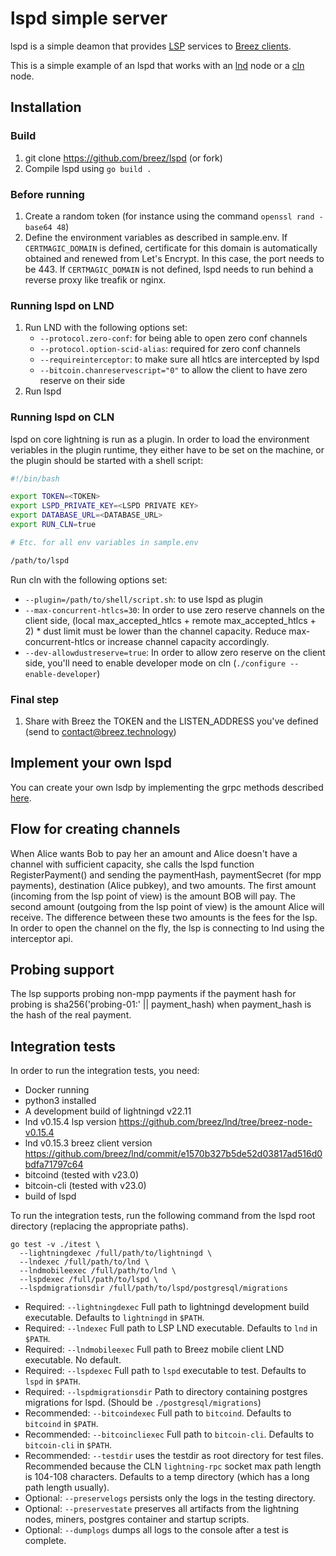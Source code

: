 # lspd simple server
lspd is a simple deamon that provides [LSP](https://medium.com/breez-technology/introducing-lightning-service-providers-fe9fb1665d5f) services to [Breez clients](https://github.com/breez/breezmobile).   

This is a simple example of an lspd that works with an [lnd](https://github.com/lightningnetwork/lnd) node or a [cln](https://github.com/ElementsProject/lightning) node.

## Installation
### Build
1. git clone https://github.com/breez/lspd (or fork)
1. Compile lspd using `go build .`

### Before running
1. Create a random token (for instance using the command `openssl rand -base64 48`)
1. Define the environment variables as described in sample.env. If `CERTMAGIC_DOMAIN` is defined, certificate for this domain is automatically obtained and renewed from Let's Encrypt. In this case, the port needs to be 443. If `CERTMAGIC_DOMAIN` is not defined, lspd needs to run behind a reverse proxy like treafik or nginx.

### Running lspd on LND
1. Run LND with the following options set:
    - `--protocol.zero-conf`: for being able to open zero conf channels
	- `--protocol.option-scid-alias`: required for zero conf channels
	- `--requireinterceptor`: to make sure all htlcs are intercepted by lspd
    - `--bitcoin.chanreservescript="0"` to allow the client to have zero reserve on their side
1. Run lspd

### Running lspd on CLN
lspd on core lightning is run as a plugin. In order to load the environment veriables in the plugin runtime, they either have to be set on the machine, or the plugin should be started with a shell script:

```bash
#!/bin/bash

export TOKEN=<TOKEN>
export LSPD_PRIVATE_KEY=<LSPD PRIVATE KEY>
export DATABASE_URL=<DATABASE_URL>
export RUN_CLN=true

# Etc. for all env variables in sample.env

/path/to/lspd
```

Run cln with the following options set:
- `--plugin=/path/to/shell/script.sh`: to use lspd as plugin
- `--max-concurrent-htlcs=30`: In order to use zero reserve channels on the client side, (local max_accepted_htlcs + remote max_accepted_htlcs + 2) * dust limit must be lower than the channel capacity. Reduce max-concurrent-htlcs or increase channel capacity accordingly.
- `--dev-allowdustreserve=true`: In order to allow zero reserve on the client side, you'll need to enable developer mode on cln (`./configure --enable-developer`)

### Final step
1. Share with Breez the TOKEN and the LISTEN_ADDRESS you've defined (send to contact@breez.technology)

## Implement your own lspd
You can create your own lsdp by implementing the grpc methods described [here](https://github.com/breez/lspd/blob/master/rpc/lspd.md).

## Flow for creating channels
When Alice wants Bob to pay her an amount and Alice doesn't have a channel with sufficient capacity, she calls the lspd function RegisterPayment() and sending the paymentHash, paymentSecret (for mpp payments), destination (Alice pubkey), and two amounts.
The first amount (incoming from the lsp point of view) is the amount BOB will pay. The second amount (outgoing from the lsp point of view) is the amount Alice will receive. The difference between these two amounts is the fees for the lsp.
In order to open the channel on the fly, the lsp is connecting to lnd using the interceptor api.

## Probing support
The lsp supports probing non-mpp payments if the payment hash for probing is sha256('probing-01:' || payment_hash) when payment_hash is the hash of the real payment.

## Integration tests
In order to run the integration tests, you need:
- Docker running
- python3 installed
- A development build of lightningd v22.11
- lnd v0.15.4 lsp version https://github.com/breez/lnd/tree/breez-node-v0.15.4
- lnd v0.15.3 breez client version https://github.com/breez/lnd/commit/e1570b327b5de52d03817ad516d0bdfa71797c64
- bitcoind (tested with v23.0)
- bitcoin-cli (tested with v23.0)
- build of lspd

To run the integration tests, run the following command from the lspd root directory (replacing the appropriate paths). 

```
go test -v ./itest \
  --lightningdexec /full/path/to/lightningd \
  --lndexec /full/path/to/lnd \
  --lndmobileexec /full/path/to/lnd \
  --lspdexec /full/path/to/lspd \
  --lspdmigrationsdir /full/path/to/lspd/postgresql/migrations
```

- Required: `--lightningdexec` Full path to lightningd development build executable. Defaults to `lightningd` in `$PATH`.
- Required: `--lndexec` Full path to LSP LND executable. Defaults to `lnd` in `$PATH`. 
- Required: `--lndmobileexec` Full path to Breez mobile client LND executable. No default.
- Required: `--lspdexec` Full path to `lspd` executable to test. Defaults to `lspd` in `$PATH`.
- Required: `--lspdmigrationsdir` Path to directory containing postgres migrations for lspd. (Should be `./postgresql/migrations`)
- Recommended: `--bitcoindexec` Full path to `bitcoind`. Defaults to `bitcoind` in `$PATH`.
- Recommended: `--bitcoincliexec` Full path to `bitcoin-cli`. Defaults to `bitcoin-cli` in `$PATH`.
- Recommended: `--testdir` uses the testdir as root directory for test files. Recommended because the CLN `lightning-rpc` socket max path length is 104-108 characters. Defaults to a temp directory (which has a long path length usually).
- Optional: `--preservelogs` persists only the logs in the testing directory.
- Optional: `--preservestate` preserves all artifacts from the lightning nodes, miners, postgres container and startup scripts.
- Optional: `--dumplogs` dumps all logs to the console after a test is complete.
